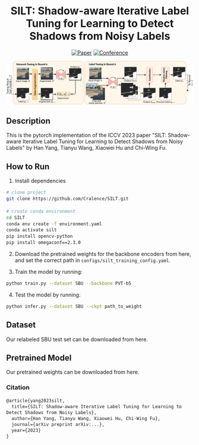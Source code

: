
<div align="center">    
 
# SILT: Shadow-aware Iterative Label Tuning for Learning to Detect Shadows from Noisy Labels 

[![Paper](http://img.shields.io/badge/paper-arxiv.1001.2234-B31B1B.svg)](https://www.nature.com/articles/nature14539)
[![Conference](http://img.shields.io/badge/ICCV-2023-4b44ce.svg)](https://www.nature.com/articles/nature14539)

![image](https://github.com/Cralence/SILT/blob/main/assets/NL_pipeline.png)

<!--  
Conference   
-->   
</div>
 
## Description   
This is the pytorch implementation of  the ICCV 2023 paper "SILT: Shadow-aware Iterative Label Tuning for Learning to 
Detect Shadows from Noisy Labels" by Han Yang, Tianyu Wang, Xiaowei Hu and Chi-Wing Fu.


## How to Run   
1. Install dependencies   
```bash
# clone project   
git clone https://github.com/Cralence/SILT.git

# create conda environment
cd SILT
conda env create -f environment.yaml
conda activate silt
pip install opencv-python
pip install omegaconf==2.3.0
 ```   

2. Download the pretrained weights for the backbone encoders from here, and set the correct path
in `configs/silt_training_config.yaml`.

3. Train the model by running:
```bash
python train.py --dataset SBU --backbone PVT-b5
```

4. Test the model by running:
```bash
python infer.py --dataset SBU --ckpt path_to_weight  
```

## Dataset
Our relabeled SBU test set can be downloaded from here.

## Pretrained Model
Our pretrained weights can be downloaded from here. 

### Citation   
```
@article{yang2023silt,
  title={SILT: Shadow-aware Iterative Label Tuning for Learning to Detect Shadows from Noisy Labels},
  author={Han Yang, Tianyu Wang, Xiaowei Hu, Chi-Wing Fu},
  journal={arXiv preprint arXiv:...},
  year={2023}
}
```   